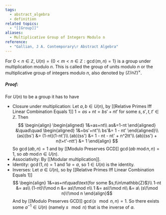 ```yaml
---
tags:
  - abstract_algebra
  - definition
related topics:
  - "[[Group]]"
aliases:
  - Multiplicative Group of Integers Modulo n
reference:
  - "Gallian, J A. Contemporary\r Abstract Algebra"
---
```

For $0<n\in \mathbb{Z}$, $U(n)=\{0<m<n\in\mathbb{Z}:\gcd(m,n)=1\}$ is a group under multiplication modulo $n$. This is called the group of units modulo $n$ or the multiplicative group of integers modulo $n$, also denoted by $(\mathbb{Z}/n\mathbb{Z})^\times$.
##### Proof:
For $U(n)$ to be a group it has to have
- Closure under multiplication:
	Let $a,b\in U(n)$, by [[Relative Primes Iff Linear Combination Equals 1]]
	$1=as+nt=bs'+nt'$ for some $s,s',t,t'\in\mathbb{Z}$. Then$$
	\begin{align}
		\begin{aligned}
			1&=as+nt\\
			as&=1-nt
		\end{aligned}
		&\quad\quad
		\begin{aligned}
			1&=bs'+nt'\\
			bs'&= 1 - nt'
		\end{aligned}\\
		(as)(bs') &= (1-nt)(1-nt')\\
		(ab)(ss') &= 1 - nt - nt' + n^2tt'\\
		(ab)(ss') + n(t+t'-ntt') &= 1
	\end{align}
	$$So $\gcd(ab,n) = 1$ and by [[Modulo Preserves GCD]] $\gcd(ab\ \operatorname{mod} n,n) = 1$, so $ab \ \operatorname{mod} n \in U(n)$.
- Associativity:
	By [[Modular multiplication]].
- Identity:
	$\gcd(1,n) = 1$ and $1a = a$, so $1\in U(n)$ is the identity.
- Inverses:
	Let $a\in U(n)$, so by [[Relative Primes Iff Linear Combination Equals 1]]$$
	\begin{align}
		1&=as+nt\quad\text{for some $s,t\in\mathbb{Z}$}\\
		1-nt &= as\\
		(1-nt)\!\mod n &= as\!\mod n\\
		1 &= as\!\mod n\\
		&= a\ (s\!\mod n)\!\mod n
	\end{align}$$And by [[Modulo Preserves GCD]] $\gcd(s\!\!\mod n,n)=1$. So there exists some $a^{-1}\in U(n)$ (namely $s\!\!\mod n$) that is the inverse of $a$.